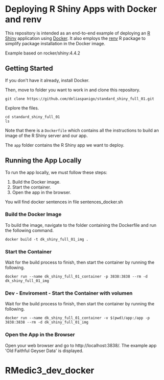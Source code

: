 # Deploying R Shiny Apps with Docker and renv

This repository is intended as an end-to-end example of deploying an
[R Shiny](https://shiny.rstudio.com/) application using [Docker](https://www.docker.com/). It also employs
the [renv](https://rstudio.github.io/renv/articles/renv.html) R package to simplify package installation in the Docker image.

Example based on rocker/shiny:4.4.2

## Getting Started

If you don't have it already, install Docker.

Then, move to folder you want to work in and clone this repository.

```
git clone https://github.com/deliaspanigo/standard_shiny_full_01.git
```

Explore the files.

```
cd standard_shiny_full_01
ls
```
Note that there is a `Dockerfile` which contains all the instructions to build an image of the R Shiny server and our app.

The `app` folder contains the R Shiny app we want to deploy.

## Running the App Locally

To run the app locally, we must follow these steps:

1. Build the Docker image.
2. Start the container.
3. Open the app in the browser.

You will find docker sentences in file sentences_docker.sh
### Build the Docker Image

To build the image, navigate to the folder containing the Dockerfile and run the following command.

```
docker build -t dk_shiny_full_01_img .
```

### Start the Container

Wait for the build process to finish, then start the container by running the following.

```
docker run --name dk_shiny_full_01_container -p 3838:3838 --rm -d dk_shiny_full_01_img 
```

### Dev - Enviroment - Start the Container with volumen

Wait for the build process to finish, then start the container by running the following.

```
docker run --name dk_shiny_full_01_container -v $(pwd)/app:/app -p 3838:3838 --rm -d dk_shiny_full_01_img
```


### Open the App in the Browser

Open your web browser and go to http://localhost:3838/. The example app 'Old Faithful Geyser Data' is displayed.

# RMedic3_dev_docker
